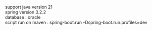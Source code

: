 support java version 21
<br/>
spring version 3.2.2
<br/>
database : oracle 
<br/>
script run on maven : spring-boot:run -Dspring-boot.run.profiles=dev
